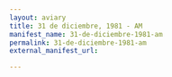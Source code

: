 ```yaml
---
layout: aviary
title: 31 de diciembre, 1981 - AM
manifest_name: 31-de-diciembre-1981-am
permalink: 31-de-diciembre-1981-am
external_manifest_url: 

---
```

<!-- Add an essay or interpretive material below this line,
using HTML or markdown.  Do not modify this file above this line -->
